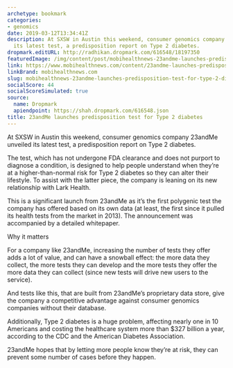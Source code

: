 ```yaml
---
archetype: bookmark
categories:
- genomics
date: 2019-03-12T13:34:41Z
description: At SXSW in Austin this weekend, consumer genomics company 23andMe unveiled
  its latest test, a predisposition report on Type 2 diabetes.
dropmark.editURL: http://radhikan.dropmark.com/616548/18197350
featuredImage: /img/content/post/mobihealthnews-23andme-launches-predisposition-test-for-type-2-diabetes.png
link: https://www.mobihealthnews.com/content/23andme-launches-predisposition-test-type-2-diabetes
linkBrand: mobihealthnews.com
slug: mobihealthnews-23andme-launches-predisposition-test-for-type-2-diabetes
socialScore: 44
socialScoreSimulated: true
source:
  name: Dropmark
  apiendpoint: https://shah.dropmark.com/616548.json
title: 23andMe launches predisposition test for Type 2 diabetes
---
```

At SXSW in Austin this weekend, consumer genomics company 23andMe unveiled its latest test, a predisposition report on Type 2 diabetes.

The test, which has not undergone FDA clearance and does not purport to diagnose a condition, is designed to help people understand when they’re at a higher-than-normal risk for Type 2 diabetes so they can alter their lifestyle. To assist with the latter piece, the company is leaning on its new relationship with Lark Health.

This is a significant launch from 23andMe as it’s the first polygenic test the company has offered based on its own data (at least, the first since it pulled its health tests from the market in 2013). The announcement was accompanied by a detailed whitepaper.

Why it matters

For a company like 23andMe, increasing the number of tests they offer adds a lot of value, and can have a snowball effect: the more data they collect, the more tests they can develop and the more tests they offer the more data they can collect (since new tests will drive new users to the service).

And tests like this, that are built from 23andMe’s proprietary data store, give the company a competitive advantage against consumer genomics companies without their database.

Additionally, Type 2 diabetes is a huge problem, affecting nearly one in 10 Americans and costing the healthcare system more than $327 billion a year, according to the CDC and the American Diabetes Association.

23andMe hopes that by letting more people know they’re at risk, they can prevent some number of cases before they happen.


